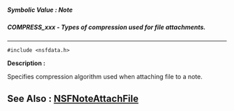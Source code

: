 ##### Symbolic Value : Note
##### COMPRESS_xxx - Types of compression used for file attachments.
---
```
#include <nsfdata.h>
```
**Description :**

Specifies compression algorithm used when attaching file to a note.

**See Also :**
[NSFNoteAttachFile](/domino-c-api-docs/reference/Func/NSFNoteAttachFile)
---
